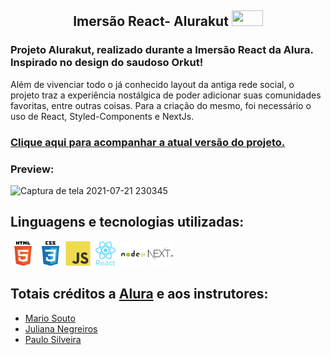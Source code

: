 
<div align="center">
<h2>Imersão React- Alurakut <img src= "https://user-images.githubusercontent.com/67559431/126050952-3343e66c-ebbd-4008-85d4-e0a4d28416fd.gif" width="50px" height="25px"/></h2>
</div>  

### Projeto Alurakut, realizado durante a Imersão React da Alura. Inspirado no design do saudoso Orkut!<br>

  Além de vivenciar todo o já conhecido layout da antiga rede social, o  projeto traz a experiência nostálgica de poder adicionar suas comunidades favoritas, entre outras coisas. Para a criação do mesmo, foi necessário o uso de React, Styled-Components e NextJs.  

### [Clique aqui para acompanhar  a atual versão do projeto.](https://alurakut-ggsales.vercel.app/login)

  
### Preview:
![Captura de tela 2021-07-21 230345](https://user-images.githubusercontent.com/67559431/126581190-595e6065-3936-4ce8-ba47-5c2a96be5cc6.png)


## Linguagens e tecnologias utilizadas:
<img src="https://raw.githubusercontent.com/devicons/devicon/master/icons/html5/html5-original-wordmark.svg" alt="html5" width="40" height="40" style="max-width:100%;"> <img src="https://raw.githubusercontent.com/devicons/devicon/master/icons/css3/css3-original-wordmark.svg" alt="css3" width="40" height="40" style="max-width:100%;">
<img src="https://raw.githubusercontent.com/devicons/devicon/master/icons/javascript/javascript-original.svg" alt="javascript" width="40" height="40" style="max-width:100%;">
<img src="https://raw.githubusercontent.com/devicons/devicon/master/icons/react/react-original-wordmark.svg" alt="react" width="40" height="40" style="max-width:100%;"> <img src="https://raw.githubusercontent.com/devicons/devicon/master/icons/nodejs/nodejs-original-wordmark.svg" alt="nodejs" width="40" height="40" style="max-width:100%;"> <img src="https://raw.githubusercontent.com/devicons/devicon/master/icons/nextjs/nextjs-original-wordmark.svg" alt="nextjs" width="40" heigth="40" style="max-width:100%;">  


## Totais créditos a [Alura](https://www.alura.com.br/) e aos instrutores: 
<ul>
  <li><a href="https://twitter.com/omariosouto" rel="nofollow">Mario Souto</a></li>
  <li><a href="https://twitter.com/juunegreiros" rel="nofollow">Juliana Negreiros</a></li>
  <li><a href="https://twitter.com/paulo_caelum" rel="nofollow">Paulo Silveira</a></li>


